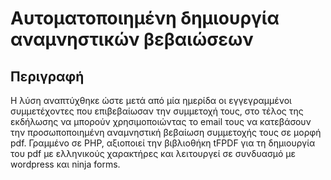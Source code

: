

# Αυτοματοποιημένη δημιουργία αναμνηστικών βεβαιώσεων #

## Περιγραφή ## 

Η λύση αναπτύχθηκε ώστε μετά από μία ημερίδα οι εγγεγραμμένοι συμμετέχοντες που επιβεβαίωσαν την συμμετοχή τους, στο τέλος της εκδήλωσης να μπορούν χρησιμοποιώντας το email τους να κατεβάσουν την προσωποποιημένη αναμνηστική βεβαίωση συμμετοχής τους σε μορφή pdf. Γραμμένο σε PHP, αξιοποιεί την βιβλιοθήκη tFPDF για τη δημιουργία του pdf με ελληνικούς χαρακτήρες και λειτουργεί σε συνδυασμό με wordpress και ninja forms.


